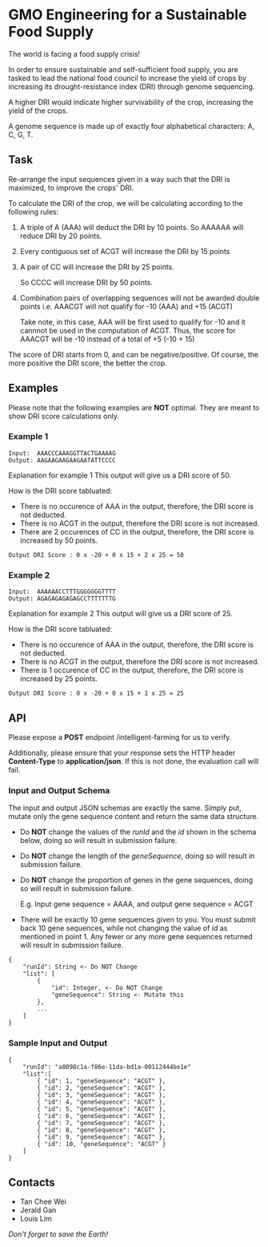 GMO Engineering for a Sustainable Food Supply
============

The world is facing a food supply crisis!

In order to ensure sustainable and self-sufficient food supply, you are tasked to lead the national food council to increase the yield of crops by increasing its drought-resistance index (DRI) through genome sequencing.

A higher DRI would indicate higher survivability of the crop, increasing the yield of the crops.

A genome sequence is made up of exactly four alphabetical characters: A, C, G, T.

Task
------------
Re-arrange the input sequences given in a way such that the DRI is maximized, to improve the crops' DRI.

To calculate the DRI of the crop, we will be calculating according to the following rules:

1. A triple of A (AAA) will deduct the DRI by 10 points. So AAAAAA will reduce DRI by 20 points.

2. Every contiguous set of ACGT will increase the DRI by 15 points

3. A pair of CC will increase the DRI by 25 points.

    So CCCC will increase DRI by 50 points.

4. Combination pairs of overlapping sequences will not be awarded double points i.e. AAACGT will not qualify for -10 (AAA) and +15 (ACGT)

    Take note, in this case, AAA will be first used to qualify for -10 and it cannnot be used in the computation of ACGT. Thus, the score for AAACGT will be -10 instead of a total of +5 (-10 + 15)

The score of DRI starts from 0, and can be negative/positive. Of course, the more positive the DRI score, the better the crop.

Examples
----------
Please note that the following examples are **NOT** optimal. They are meant to show DRI score calculations only.
### Example 1 ###

    Input:  AAACCCAAAGGTTACTGAAAAG
    Output: AAGAAGAAGAAGAATATTCCCC

Explanation for example 1
This output will give us a DRI score of 50.

How is the DRI score tabluated:

* There is no occurence of AAA in the output, therefore, the DRI score is not deducted.
* There is no ACGT in the output, therefore the DRI score is not increased.
* There are 2 occurences of CC in the output, therefore, the DRI score is increased by 50 points.

~~~
Output DRI Score : 0 x -20 + 0 x 15 + 2 x 25 = 50
~~~

### Example 2 ###

    Input:  AAAAAACCTTTGGGGGGGTTTT
    Output: AGAGAGAGAGAGCCTTTTTTTG

Explanation for example 2
This output will give us a DRI score of 25.

How is the DRI score tabluated:

* There is no occurence of AAA in the output, therefore, the DRI score is not deducted.
* There is no ACGT in the output, therefore the DRI score is not increased.
* There is 1 occurence of CC in the output, therefore, the DRI score is increased by 25 points.

~~~
Output DRI Score : 0 x -20 + 0 x 15 + 1 x 25 = 25
~~~

API
----------
Please expose a **POST** endpoint /intelligent-farming for us to verify.

Additionally, please ensure that your response sets the HTTP header **Content-Type** to **application/json**. If this is not done, the evaluation call will fail.

### Input and Output Schema ###

The input and output JSON schemas are exactly the same. Simply put, mutate only the gene sequence content and return the same data structure.

* Do **NOT** change the values of the *runId* and the *id* shown in the schema below, doing so will result in submission failure.

* Do **NOT** change the length of the *geneSequence*, doing so will result in submission failure.

* Do **NOT** change the proportion of genes in the gene sequences, doing so will result in submission failure.

  E.g. Input gene sequence = AAAA, and output gene sequence = ACGT

* There will be exactly 10 gene sequences given to you. You must submit back 10 gene sequences, while not changing the value of *id* as mentioned in point 1. Any fewer or any more gene sequences returned will result in submission failure.

~~~
{
    "runId": String <- Do NOT Change
    "list": [
        {
            "id": Integer, <- Do NOT Change
            "geneSequence": String <- Mutate this
        },
        ...
    ]
}
~~~

### Sample Input and Output ###

~~~
{
    "runId": "a8098c1a-f86e-11da-bd1a-00112444be1e"
    "list":[
        { "id": 1, "geneSequence": "ACGT" },
        { "id": 2, "geneSequence": "ACGT" },
        { "id": 3, "geneSequence": "ACGT" },
        { "id": 4, "geneSequence": "ACGT" },
        { "id": 5, "geneSequence": "ACGT" },
        { "id": 6, "geneSequence": "ACGT" },
        { "id": 7, "geneSequence": "ACGT" },
        { "id": 8, "geneSequence": "ACGT" },
        { "id": 9, "geneSequence": "ACGT" },
        { "id": 10, "geneSequence": "ACGT" }
    ]
}
~~~

Contacts
---------
* Tan Chee Wei
* Jerald Gan
* Louis Lim

*Don't forget to save the Earth!*
